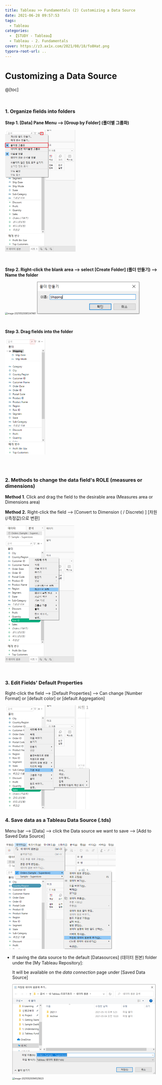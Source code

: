 ```yaml
---
title: Tableau >> Fundamentals (2) Customizing a Data Source
date: 2021-06-28 09:57:53
tags:
  - Tableau
categories:
  - 【STUDY - Tableau】
  - Tableau - 2. Fundamentals
cover: https://z3.ax1x.com/2021/08/18/fo8Hat.png
typora-root-url: ..
---
```


# Customizing a Data Source

@[toc]

<br />

### 1. Organize fields into folders

**Step 1. [Data] Pane Menu --> [Group by Folder] (폴더별 그룹화)**

​				<img src="/images/S-Tableau-Fundamentals-2-Customizing-a-Data-Source/image-20210520085309334.png" alt="image-20210520085309334" style="zoom:50%;" />

<br />

**Step 2. Right-click the blank area --> select [Create Folder] (폴더 만들기)  --> Name the folder**

​				<img src="D:\1. 아이투맥스\3. Tableau 학습\Typora Note\E_Analyst\2. Tableau Fundamentals\2-2. Editing and Saving a Data Source.assets\image-20210520085347461.png" alt="image-20210520085347461" style="zoom:50%;" />					<img src="/images/S-Tableau-Fundamentals-2-Customizing-a-Data-Source/image-20210520085548660.png" alt="image-20210520085548660" style="zoom:80%;" />

<br />

**Step 3.  Drag fields into the folder**

​				<img src="/images/S-Tableau-Fundamentals-2-Customizing-a-Data-Source/image-20210520085807304.png" alt="image-20210520085807304" style="zoom:50%;" />

<br />

<br />

### 2. Methods to change the data field's ROLE (measures or dimensions)

**Method 1**. Click and drag the field to the desirable area (Measures area or Dimensions area)

**Method 2.** Right-click the field --> [Convert to Dimension ( / Discrete) ]    [차원(/측정값)으로 변환]

​					<img src="/images/S-Tableau-Fundamentals-2-Customizing-a-Data-Source/image-20210520091203996.png" alt="image-20210520091203996" style="zoom:50%;" />

<br />

### 3. Edit Fields' Default Properties

Right-click the field --> [Default Properties] --> Can change [Number Format] or [default color] or [default Aggregation]

<img src="/images/S-Tableau-Fundamentals-2-Customizing-a-Data-Source/image-20210520091653945.png" alt="image-20210520091653945" style="zoom:50%;" />

<br />

### 4. Save data as a Tableau Data Source (.tds)

Menu bar --> [Data]  --> click the Data source we want to save --> [Add to Saved Data Source]

<img src="/images/S-Tableau-Fundamentals-2-Customizing-a-Data-Source/image-20210520094018899.png" alt="image-20210520094018899" style="zoom:50%;" />

<br />

* If saving the data source to the default [Datasources] (데이터 원본) folder under the [My Tableau Repository]:

  It will be available on the *data connection*  page under [Saved Data Source]

  <img src="/images/S-Tableau-Fundamentals-2-Customizing-a-Data-Source/image-20210520094122673.png" alt="image-20210520094122673" style="zoom:50%;" />		<img src="D:\1. 아이투맥스\3. Tableau 학습\Typora Note\E_Analyst\2. Tableau Fundamentals\2-2. Customizing a Data Source.assets\image-20210520094525623.png" alt="image-20210520094525623" style="zoom:50%;" />

<br />

<br />
